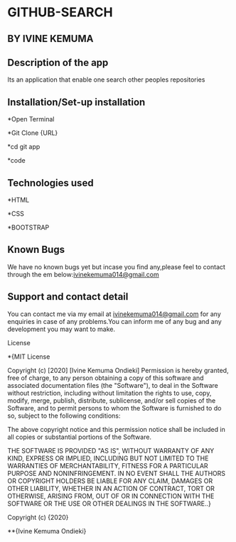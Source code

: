 # GITHUB-SEARCH

## BY IVINE KEMUMA

## Description of the app

Its an application that enable one search other peoples repositories

## Installation/Set-up installation
 *Open Terminal

 *Git Clone {URL}

 *cd git app

 *code

 ## Technologies used
 *HTML

 *CSS

 *BOOTSTRAP

 ## Known Bugs

  We have no known bugs yet but incase you find any,please feel to contact through the em below:ivinekemuma014@gmail.com

## Support and contact detail
   You can contact me via my email at ivinekemuma014@gmail.com for any enquiries in case of any problems.You can inform me of any bug and any development you may want to make.

License

*{MIT License

Copyright (c) [2020] [Ivine Kemuma Ondieki]
Permission is hereby granted, free of charge, to any person obtaining a copy of this software and associated documentation files (the "Software"), to deal in the Software without restriction, including without limitation the rights to use, copy, modify, merge, publish, distribute, sublicense, and/or sell copies of the Software, and to permit persons to whom the Software is furnished to do so, subject to the following conditions:

The above copyright notice and this permission notice shall be included in all copies or substantial portions of the Software.

THE SOFTWARE IS PROVIDED "AS IS", WITHOUT WARRANTY OF ANY KIND, EXPRESS OR IMPLIED, INCLUDING BUT NOT LIMITED TO THE WARRANTIES OF MERCHANTABILITY, FITNESS FOR A PARTICULAR PURPOSE AND NONINFRINGEMENT. IN NO EVENT SHALL THE AUTHORS OR COPYRIGHT HOLDERS BE LIABLE FOR ANY CLAIM, DAMAGES OR OTHER LIABILITY, WHETHER IN AN ACTION OF CONTRACT, TORT OR OTHERWISE, ARISING FROM, OUT OF OR IN CONNECTION WITH THE SOFTWARE OR THE USE OR OTHER DEALINGS IN THE SOFTWARE..}

Copyright (c) {2020}

**{Ivine Kemuma Ondieki}
